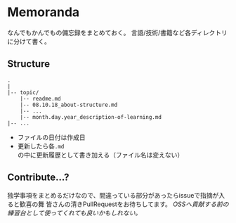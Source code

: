 # Memoranda

なんでもかんでもの備忘録をまとめておく。
言語/技術/書籍など各ディレクトリに分けて書く。

## Structure

```
.
|
|-- topic/
    |-- readme.md
    |-- 08.10.18_about-structure.md
    |-- ...
    |-- month.day.year_description-of-learning.md
|-- ...
```

- ファイルの日付は作成日
- 更新したら各`.md`の中に更新履歴として書き加える（ファイル名は変えない）

## Contribute...?

独学事項をまとめるだけなので、間違っている部分があったらissueで指摘が入ると歓喜の舞
皆さんの清きPullRequestをお待ちしてます。
*OSSへ貢献する前の練習台として使ってくれても良いかもしれない。*
